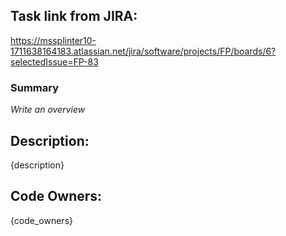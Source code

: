 ## Task link from JIRA:
https://mssplinter10-1711638164183.atlassian.net/jira/software/projects/FP/boards/6?selectedIssue=FP-83

### Summary
_Write an overview_

## Description:
{description}

## Code Owners:
{code_owners}